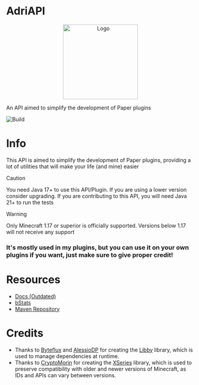# AdriAPI

<!--suppress HtmlDeprecatedAttribute -->
<p align="center">
    <img src="https://avatars.githubusercontent.com/u/58531641?v=4" height="200" alt="Logo" />
</p>

An API aimed to simplify the development of Paper plugins

![Build](https://github.com/Adrigamer2950/AdriAPI/actions/workflows/build.yml/badge.svg)

# Info

This API is aimed to simplify the development of Paper plugins,
providing a lot of utilities that will make your life (and mine) easier

> [!CAUTION]
> You need Java 17+ to use this API/Plugin. If you are using a lower version consider upgrading.
> If you are contributing to this API, you will need Java 21+ to run the tests

> [!WARNING]
> Only Minecraft 1.17 or superior is officially supported. Versions below 1.17 will not receive any support

### It's mostly used in my plugins, but you can use it on your own plugins if you want, just make sure to give proper credit!

# Resources

- [Docs (Outdated)](https://docs.devadri.es)
- [bStats](https://bstats.org/plugin/bukkit/AdriAPI/20135)
- [Maven Repository](https://repo.devadri.es)

# Credits
- Thanks to [Byteflux](https://github.com/Byteflux) and [AlessioDP](https://github.com/AlessioDP)
  for creating the [Libby](https://github.com/AlessioDP/libby/tree/gradle) library, which is used to manage
  dependencies at runtime.
- Thanks to [CryptoMorin](https://github.com/CryptoMorin) for creating the [XSeries](https://github.com/CryptoMorin/XSeries) library,
  which is used to preserve compatibility with older and newer versions of Minecraft, as IDs and APIs can vary
  between versions.